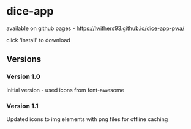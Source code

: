 # dice-app

available on github pages - https://lwithers93.github.io/dice-app-pwa/

click 'install' to download

## Versions
### Version 1.0
Initial version - used icons from font-awesome

### Version 1.1
Updated icons to img elements with png files for offline caching
